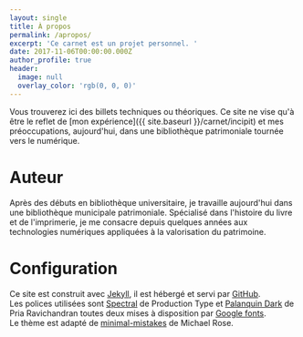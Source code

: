```yaml
---
layout: single
title: À propos
permalink: /apropos/
excerpt: 'Ce carnet est un projet personnel. '
date: 2017-11-06T00:00:00.000Z
author_profile: true
header:
  image: null
  overlay_color: 'rgb(0, 0, 0)'
---
```


Vous trouverez ici des billets techniques ou théoriques. Ce site ne vise qu'à être le reflet de [mon expérience]({{ site.baseurl }}/carnet/incipit) et mes préoccupations, aujourd'hui, dans une bibliothèque patrimoniale tournée vers le numérique.

# Auteur

Après des débuts en bibliothèque universitaire, je travaille aujourd'hui dans une bibliothèque municipale patrimoniale. Spécialisé dans l'histoire du livre et de l'imprimerie, je me consacre depuis quelques années aux technologies numériques appliquées à la valorisation du patrimoine.

# Configuration

Ce site est construit avec [Jekyll](https://jekyllrb.com), il est hébergé et servi par [GitHub](https://github.com).<br>
Les polices utilisées sont [Spectral](https://fonts.google.com/specimen/Spectral) de Production Type et [Palanquin Dark](https://fonts.google.com/specimen/Palanquin+Dark) de Pria Ravichandran toutes deux mises à disposition par [Google fonts](https://fonts.google.com/).<br>
Le thème est adapté de [minimal-mistakes](https://github.com/mmistakes/minimal-mistakes) de Michael Rose.
